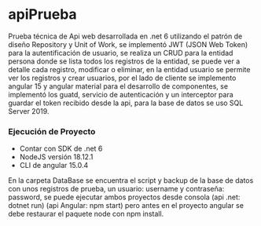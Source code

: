 # apiPrueba

Prueba técnica de Api web desarrollada en .net 6 utilizando el patrón de diseño Repository y Unit of Work, se implementó JWT (JSON Web Token) para la autentificación de usuario, se realiza un CRUD para la entidad persona donde se lista todos los registros de la entidad, se puede ver a detalle cada registro, modificar o eliminar, en la entidad usuario se permite ver los registros y crear usuarios, por el lado de cliente se implemento angular 15 y angular material para el desarrollo de componentes, se implementó los guatd, servicio de autenticación y un interceptor para guardar el token recibido desde la api, para la base de datos se uso SQL Server 2019.


### Ejecución de Proyecto

-	Contar con SDK de .net 6
-	NodeJS versión 18.12.1
-	CLI de angular 15.0.4


En la carpeta DataBase se encuentra el script y backup de la base de datos con unos registros de prueba, un usuario: username y contraseña: password, se puede ejecutar ambos proyectos desde consola (api .net: dotnet run) (api Angular: npm start) pero antes en el proyecto angular se debe restaurar el paquete node con npm install.
